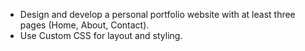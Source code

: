 - Design and develop a personal portfolio website with at least three pages (Home, About, Contact).
- Use Custom CSS for layout and styling.